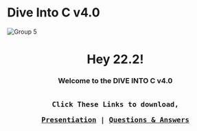 # Dive Into C v4.0
![Group 5](https://user-images.githubusercontent.com/91784445/220519189-036dfc7c-0db0-40fc-ab5d-519736d71ad0.png)

<h1 align="center">Hey 22.2!</h1>
<h3 align="center">
  Welcome to the DIVE INTO C v4.0
  <br>
  <br>
  <samp>
    
  Click These Links to download,
    </samp>
  <p align="center">
     <samp>
       <a href="https://linkedin.com/wasatht" target="_blank">Presentiation</a> |
       <a href="https://www.behance.net/wasathvihanga" target="_blank">Questions & Answers</a> 
     </samp>
    </p>
</h3> 

